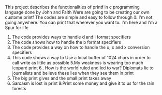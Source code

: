 This project describes the functionalities of printf in c programming language done by John and Faith
Were are going to be creating our own custome printf
The codes are simple and easy to follow through
0. I'm not going anywhere. You can print that wherever you want to. I'm here and I'm a Spur for life
1. The code provides ways to handle d and i format specifiers
2. The code shows how to handle the b format specifiers
3. The code provides a way on how to handle the u, o and x conversion specifiers 
4. This code shows a way to Use a local buffer of 1024 chars in order to call write as little as possible
5.My weakness is wearing too much leopard print
6.. How is the world ruled and led to war? Diplomats lie to journalists and believe these lies when they see them in print
7. The big print gives and the small print takes away
8. Sarcasm is lost in print
9.Print some money and give it to us for the rain forests
